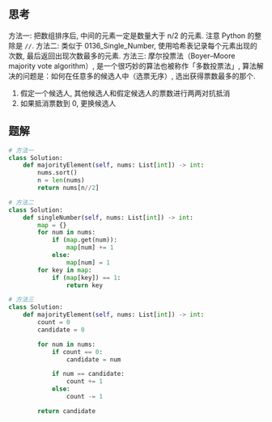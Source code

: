 ## 思考

方法一: 把数组排序后, 中间的元素一定是数量大于 n/2 的元素. 注意 Python 的整除是 `//`.
方法二: 类似于 0136_Single_Number, 使用哈希表记录每个元素出现的次数, 最后返回出现次数最多的元素.
方法三: 摩尔投票法（Boyer–Moore majority vote algorithm）, 是一个很巧妙的算法也被称作「多数投票法」, 算法解决的问题是：如何在任意多的候选人中（选票无序）, 选出获得票数最多的那个.

1. 假定一个候选人, 其他候选人和假定候选人的票数进行两两对抗抵消
2. 如果抵消票数到 0, 更换候选人

## 题解

```python
# 方法一
class Solution:
    def majorityElement(self, nums: List[int]) -> int:
        nums.sort()
        n = len(nums)
        return nums[n//2]

# 方法二
class Solution:
    def singleNumber(self, nums: List[int]) -> int:
        map = {}
        for num in nums:
            if (map.get(num)):
                map[num] += 1
            else:
                map[num] = 1
        for key in map:
            if (map[key]) == 1:
                return key

# 方法三
class Solution:
    def majorityElement(self, nums: List[int]) -> int:
        count = 0
        candidate = 0

        for num in nums:
            if count == 0:
                candidate = num

            if num == candidate:
                count += 1
            else:
                count -= 1

        return candidate
```
